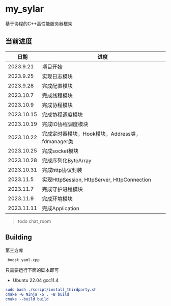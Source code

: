 # my_sylar

基于协程的C++高性能服务器框架

## 当前进度

| 日期       | 进度       |
| ---------- | ---------- |
| 2023.9.21  | 项目开始 |
| 2023.9.25  | 实现日志模块 |
| 2023.9.28  | 完成配置模块
| 2023.10.7  | 完成线程模块 |
| 2023.10.9  | 完成协程模块 |
| 2023.10.15 | 完成协程调度模块 |
| 2023.10.19 | 完成IO协程调度模块 |
| 2023.10.22 | 完成定时器模块，Hook模块，Address类，fdmanager类|
| 2023.10.25 | 完成socket模块 |
| 2023.10.28 | 完成序列化ByteArray|
| 2023.10.31 | 完成http协议封装 |
| 2023.11.5 | 实现HttpSession, HttpServer, HttpConnection |
| 2023.11.7| 完成守护进程模块|
| 2023.11.9| 完成环境模块|
| 2023.11.11| 完成Application|

> todo  chat_room

## Building

第三方库

``` cpp
 boost yaml-cpp 
```

只需要运行下面的脚本即可

* Ubuntu 22.04  gcc11.4

```cmake
sudo bash ./script/install_thirdparty.sh
cmake -G Ninja -S . -B build 
cmake --build build
```